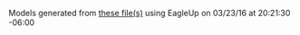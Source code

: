 Models generated from [these file(s)](https://raw.github.com/sparkfun/Solderable_Breadboard_Mini/de9c4c1299e8130a71acfdd53d6c335434d76b6e/hardware/solderable_breadboard_mini.brd) using EagleUp on 03/23/16 at 20:21:30 -06:00

